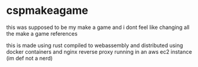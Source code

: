 # cspmakeagame
this was supposed to be my make a game and i dont feel like changing all the make a game references

this is made using rust compiled to webassembly and distributed using docker containers and nginx reverse proxy running in an aws ec2 instance (im def not a nerd)
